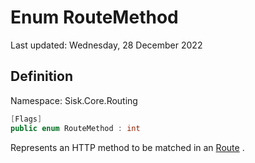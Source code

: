 # Enum RouteMethod
Last updated: Wednesday, 28 December 2022

## Definition
Namespace: Sisk.Core.Routing

```csharp
[Flags]
public enum RouteMethod : int
```

Represents an HTTP method to be matched in an [Route](/spec/Sisk/Core/Routing/Route) .

